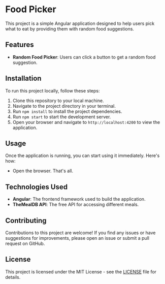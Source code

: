 # Food Picker

This project is a simple Angular application designed to help users pick what to eat by providing them with random food suggestions.

## Features

- **Random Food Picker**: Users can click a button to get a random food suggestion.

## Installation

To run this project locally, follow these steps:

1. Clone this repository to your local machine.
2. Navigate to the project directory in your terminal.
3. Run `npm install` to install the project dependencies.
4. Run `npm start` to start the development server.
5. Open your browser and navigate to `http://localhost:4200` to view the application.

## Usage

Once the application is running, you can start using it immediately. Here's how:

- Open the browser. That's all.

## Technologies Used

- **Angular**: The frontend framework used to build the application.
- **TheMealDB API**: The free API for accessing different meals.
## Contributing

Contributions to this project are welcome! If you find any issues or have suggestions for improvements, please open an issue or submit a pull request on GitHub.

## License

This project is licensed under the MIT License - see the [LICENSE](https://github.com/mohsenbakhit/food-processor/blob/main/LICENSE) file for details.

